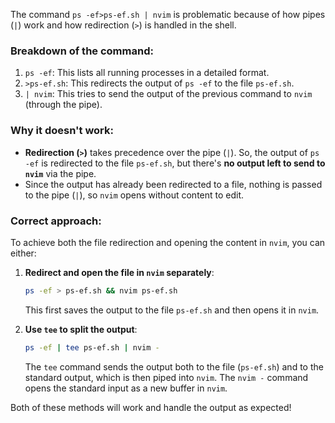 The command `ps -ef>ps-ef.sh | nvim` is problematic because of how pipes (`|`) work and how redirection (`>`) is handled in the shell.

### Breakdown of the command:
1. `ps -ef`: This lists all running processes in a detailed format.
2. `>ps-ef.sh`: This redirects the output of `ps -ef` to the file `ps-ef.sh`.
3. `| nvim`: This tries to send the output of the previous command to `nvim` (through the pipe).

### Why it doesn't work:
- **Redirection (`>`)** takes precedence over the pipe (`|`). So, the output of `ps -ef` is redirected to the file `ps-ef.sh`, but there's **no output left to send to `nvim`** via the pipe.
- Since the output has already been redirected to a file, nothing is passed to the pipe (`|`), so `nvim` opens without content to edit.

### Correct approach:
To achieve both the file redirection and opening the content in `nvim`, you can either:
1. **Redirect and open the file in `nvim` separately**:
   ```bash
   ps -ef > ps-ef.sh && nvim ps-ef.sh
   ```
   This first saves the output to the file `ps-ef.sh` and then opens it in `nvim`.

2. **Use `tee` to split the output**:
   ```bash
   ps -ef | tee ps-ef.sh | nvim -
   ```
   The `tee` command sends the output both to the file (`ps-ef.sh`) and to the standard output, which is then piped into `nvim`. The `nvim -` command opens the standard input as a new buffer in `nvim`.

Both of these methods will work and handle the output as expected!
